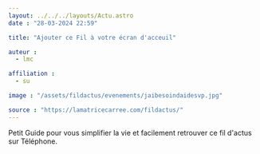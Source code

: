 ```yaml
---
layout: ../../../layouts/Actu.astro
date : "28-03-2024 22:59"

title: "Ajouter ce Fil à votre écran d'acceuil"

auteur :
  - lmc

affiliation :
  - su

image : "/assets/fildactus/evenements/jaibesoindaidesvp.jpg"

source : "https://lamatricecarree.com/fildactus/"
---
```


Petit Guide pour vous simplifier la vie et facilement retrouver ce fil d'actus sur Téléphone.
